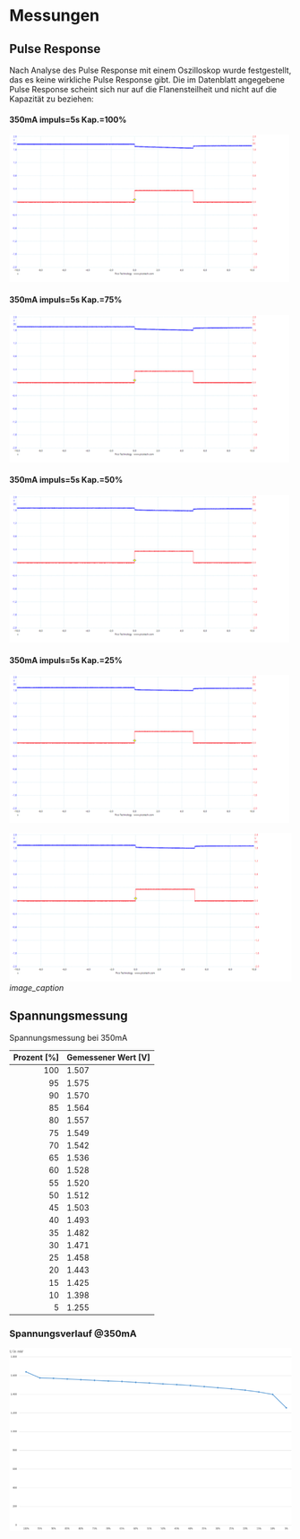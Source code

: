 # Messungen

<a name="pulse_response"></a>
## Pulse Response

Nach Analyse des Pulse Response mit einem Oszilloskop wurde festgestellt, das es keine wirkliche Pulse Response gibt. Die im Datenblatt angegebene Pulse Response scheint sich nur auf die Flanensteilheit und nicht auf die Kapazität zu beziehen:




#### 350mA impuls=5s Kap.=100%
<img src="measurement_results/impulse/350mA_impuls_5s_100.png" width=500>

#### 350mA impuls=5s Kap.=75%
<img src="measurement_results/impulse/350mA_impuls_5s_75.png" width=500>

#### 350mA impuls=5s Kap.=50%
<img src="measurement_results/impulse/350mA_impuls_5s_50.png" width=500>

#### 350mA impuls=5s Kap.=25%
<img src="measurement_results/impulse/350mA_impuls_5s_25.png" width=500>



<p>
      <img src="measurement_results/impulse/350mA_impuls_5s_25.png" width=600>
      <em>image_caption</em>
</p>



## Spannungsmessung

Spannungsmessung bei 350mA 

| Prozent [%] | Gemessener Wert [V] |
| -------: | --------------- |
|  100 | 1.507 |
|  95  | 1.575 |
|  90  | 1.570 |
|  85  | 1.564 |
|  80  | 1.557 |
|  75  | 1.549 |
|  70  | 1.542 |
|  65  | 1.536 |
|  60  | 1.528 |
|  55  | 1.520 |
|  50  | 1.512 |
|  45  | 1.503 |
|  40  | 1.493 |
|  35  | 1.482 |
|  30  | 1.471 |
|  25  | 1.458 |
|  20  | 1.443 |
|  15  | 1.425 |
|  10  | 1.398 |
|   5  | 1.255 |

### Spannungsverlauf @350mA
<img src="measurement_results/voltage/voltage_profile_350mA.png">
